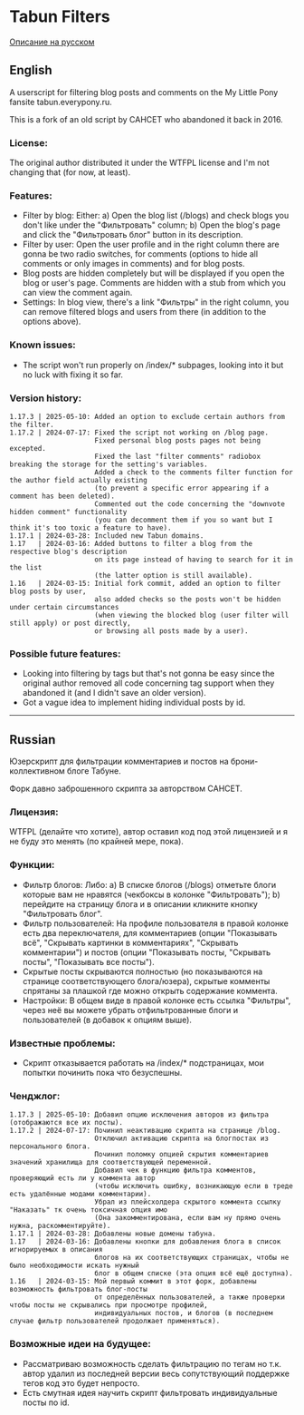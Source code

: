 # Tabun Filters

[Описание на русском](#russian)

## English

A userscript for filtering blog posts and comments on the My Little Pony fansite tabun.everypony.ru.

This is a fork of an old script by CAHCET who abandoned it back in 2016.

### License:
The original author distributed it under the WTFPL license and I'm not changing that (for now, at least).

### Features: 

* Filter by blog: Either: a) Open the blog list (/blogs) and check blogs you don't like under the "Фильтровать" column; b) Open the blog's page and click the "Фильтровать блог" button in its description.
* Filter by user: Open the user profile and in the right column there are gonna be two radio switches, for comments (options to hide all comments or only images in comments) and for blog posts.
* Blog posts are hidden completely but will be displayed if you open the blog or user's page. Comments are hidden with a stub from which you can view the comment again.
* Settings: In blog view, there's a link "Фильтры" in the right column, you can remove filtered blogs and users from there (in addition to the options above).

### Known issues:
* The script won't run properly on /index/* subpages, looking into it but no luck with fixing it so far.

### Version history: 

```
1.17.3 | 2025-05-10: Added an option to exclude certain authors from the filter.
1.17.2 | 2024-07-17: Fixed the script not working on /blog page.
                     Fixed personal blog posts pages not being excepted.
                     Fixed the last "filter comments" radiobox breaking the storage for the setting's variables.
                     Added a check to the comments filter function for the author field actually existing
                     (to prevent a specific error appearing if a comment has been deleted).
                     Commented out the code concerning the "downvote hidden comment" functionality
                     (you can decomment them if you so want but I think it's too toxic a feature to have).
1.17.1 | 2024-03-28: Included new Tabun domains.
1.17   | 2024-03-16: Added buttons to filter a blog from the respective blog's description
                     on its page instead of having to search for it in the list
                     (the latter option is still available).
1.16   | 2024-03-15: Initial fork commit, added an option to filter blog posts by user,
                     also added checks so the posts won't be hidden under certain circumstances
                     (when viewing the blocked blog (user filter will still apply) or post directly,
                     or browsing all posts made by a user).
```

### Possible future features:

* Looking into filtering by tags but that's not gonna be easy since the original author removed all code concerning tag support when they abandoned it (and I didn't save an older version).
* Got a vague idea to implement hiding individual posts by id.

---
## Russian

Юзерскрипт для фильтрации комментариев и постов на брони-коллективном блоге Табуне.

Форк давно заброшенного скрипта за авторством САНСЕТ.

### Лицензия:
WTFPL (делайте что хотите), автор оставил код под этой лицензией и я не буду это менять (по крайней мере, пока).

### Функции:

* Фильтр блогов: Либо: a) В списке блогов (/blogs) отметьте блоги которые вам не нравятся (чекбоксы в колонке "Фильтровать"); b) перейдите на страницу блога и в описании кликните кнопку "Фильтровать блог".
* Фильтр пользователей: На профиле пользователя в правой колонке есть два переключателя, для комментариев (опции "Показывать всё", "Скрывать картинки в комментариях", "Скрывать комментарии") и постов (опции "Показывать посты, "Скрывать посты", "Показывать все посты").
* Скрытые посты скрываются полностью (но показываются на странице соответствующего блога/юзера), скрытые комменты спрятаны за плашкой где можно открыть содержание коммента.
* Настройки: В общем виде в правой колонке есть ссылка "Фильтры", через неё вы можете убрать отфильтрованные блоги и пользователей (в добавок к опциям выше).

### Известные проблемы:
* Скрипт отказывается работать на /index/* подстраницах, мои попытки починить пока что безуспешны.

### Ченджлог: 

```
1.17.3 | 2025-05-10: Добавил опцию исключения авторов из фильтра (отображаются все их посты).
1.17.2 | 2024-07-17: Починил неактивацию скрипта на странице /blog.
                     Отключил активацию скрипта на блогпостах из персонального блога.
                     Починил поломку опцией скрытия комментариев значений хранилища для соответствующей переменной.
                     Добавил чек в функцию фильтра комментов, проверяющий есть ли у коммента автор
                     (чтобы исключить ошибку, возникающую если в треде есть удалённые модами комментарии).
                     Убрал из плейсхолдера скрытого коммента ссылку "Наказать" тк очень токсичная опция имо
                     (Она закомментирована, если вам ну прямо очень нужна, раскомментируйте).
1.17.1 | 2024-03-28: Добавлены новые домены табуна.
1.17   | 2024-03-16: Добавлены кнопки для добавления блога в список игнорируемых в описания
                     блогов на их соответствующих страницах, чтобы не было необходимости искать нужный
                     блог в общем списке (эта опция всё ещё доступна).
1.16   | 2024-03-15: Мой первый коммит в этот форк, добавлены возможность фильтровать блог-посты
                     от определённых пользователей, а также проверки чтобы посты не скрывались при просмотре профилей, 
                     индивидуальных постов, и блогов (в последнем случае фильтр пользователей продолжает применяться).
```

### Возможные идеи на будущее:

* Рассматриваю возможность сделать фильтрацию по тегам но т.к. автор удалил из последней версии весь сопутствующий поддержке тегов код это будет непросто.
* Есть смутная идея научить скрипт фильтровать индивидуальные посты по id.
